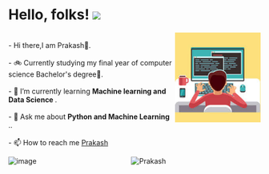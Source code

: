 

<!--
**prakash0007/prakash0007** is a ✨ _special_ ✨ repository because its `README.md` (this file) appears on your GitHub profile.

Here are some ideas to get you started:

- 🔭 I’m currently working on ...
- 🌱 I’m currently learning ...
- 👯 I’m looking to collaborate on ...
- 🤔 I’m looking for help with ...
- 💬 Ask me about ...
- 📫 How to reach me: ...
- 😄 Pronouns: ...
- ⚡ Fun fact: ...
-->
# Hello, folks! <img src="https://raw.githubusercontent.com/MartinHeinz/MartinHeinz/master/wave.gif" width="30px">
<img align="right" height="180px" src="https://github.com/prakash0007/prakash0007/blob/main/download.jfif" alt="image" />
<p align="left"


<br>- Hi there,I am Prakash🙂.</br>
<br>- 🚲 Currently studying my final year of computer science Bachelor's degree👣.</br>
<br>- 🌱 I’m currently learning <strong>Machine learning and Data Science </strong>.</br>
<br>- 💬 Ask me about <strong>Python and Machine Learning </strong>..</br>
<br>- 📫 How to reach me [Prakash]("www.linkedin.com/in/prakash0007")



<p align="center">
  <image align="left" height="180px" src="https://github.com/prakash0007/prakash0007/blob/main/naruto.jfif" alt="image"/>
  <img src="https://github-readme-stats.vercel.app/api?username=prakash0007&count_private=true&show_icons=true&theme=radical" alt="Prakash">
       </p>
